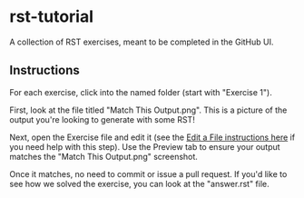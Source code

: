 # rst-tutorial
A collection of RST exercises, meant to be completed in the GitHub UI.

## Instructions

For each exercise, click into the named folder (start with "Exercise 1").

First, look at the file titled "Match This Output.png". This is a picture of
the output you're looking to generate with some RST!

Next, open the Exercise file and edit it (see the [Edit a File instructions here](https://docs.openedx.org/en/latest/documentors/how-tos/update_a_doc_via_github.html)
if you need help with this step). Use the Preview tab to ensure your output matches
the "Match This Output.png" screenshot.

Once it matches, no need to commit or issue a pull request. If you'd like to see
how we solved the exercise, you can look at the "answer.rst" file.
